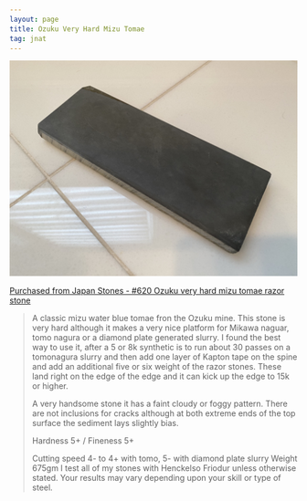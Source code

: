 ```yaml
---
layout: page
title: Ozuku Very Hard Mizu Tomae
tag: jnat
---
```

![Ozuku Very Hard Mizu Tomae](/images/ozuku-002.jpeg)

[Purchased from Japan Stones - #620 Ozuku very hard mizu tomae razor stone](https://www.japanstones.com/product-page/1013-okudo-green-asagi-tomae-razor-hone)

> A classic mizu water blue tomae fron the Ozuku mine. This stone is very hard although it makes a very nice platform for Mikawa naguar, tomo nagura or a diamond plate generated slurry. I found the best way to use it, after a 5 or 8k synthetic is to run about 30 passes on a tomonagura slurry and then add one layer of Kapton tape on the spine and add an additional five or six weight of the razor stones. These land right on the edge of the edge and it can kick up the edge to 15k or higher.
>
> A very handsome stone it has a faint cloudy or foggy pattern. There are not inclusions for cracks although at both extreme ends of the top surface the sediment lays slightly bias.
>
> Hardness 5+ / Fineness 5+
>
> Cutting speed 4- to 4+ with tomo, 5- with diamond plate slurry
> Weight 675gm
> I test all of my stones with Henckelso Friodur unless otherwise stated. 
> Your results may vary depending upon your skill or type of steel.